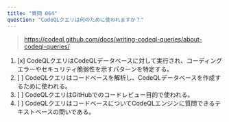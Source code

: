 ```yaml
---
title: "質問 064"
question: "CodeQLクエリは何のために使われますか？"
---
```


> https://codeql.github.com/docs/writing-codeql-queries/about-codeql-queries/
1. [x] CodeQLクエリはCodeQLデータベースに対して実行され、コーディングエラーやセキュリティ脆弱性を示すパターンを特定する。
1. [ ] CodeQLクエリはコードベースを解析し、CodeQLデータベースを作成するために使われる。
1. [ ] CodeQLクエリはGitHubでのコードレビュー目的で使われる。
1. [ ] CodeQLクエリはコードベースについてCodeQLエンジンに質問できるテキストベースの問いである。